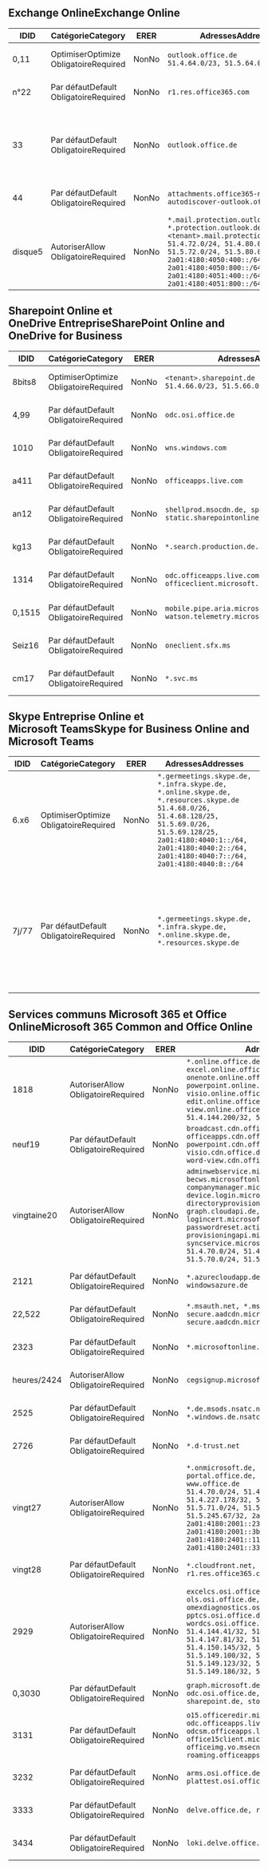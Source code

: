 <!--THIS FILE IS AUTOMATICALLY GENERATED. MANUAL CHANGES WILL BE OVERWRITTEN.-->
<!--Please contact the Office 365 Endpoints team with any questions.-->
<!--Germany endpoints version 2019010700-->
<!--File generated 2019-03-12 12:08:32.6140-->

## <a name="exchange-online"></a><span data-ttu-id="670c6-101">Exchange Online</span><span class="sxs-lookup"><span data-stu-id="670c6-101">Exchange Online</span></span>

<span data-ttu-id="670c6-102">ID</span><span class="sxs-lookup"><span data-stu-id="670c6-102">ID</span></span> | <span data-ttu-id="670c6-103">Catégorie</span><span class="sxs-lookup"><span data-stu-id="670c6-103">Category</span></span> | <span data-ttu-id="670c6-104">ER</span><span class="sxs-lookup"><span data-stu-id="670c6-104">ER</span></span> | <span data-ttu-id="670c6-105">Adresses</span><span class="sxs-lookup"><span data-stu-id="670c6-105">Addresses</span></span> | <span data-ttu-id="670c6-106">Ports</span><span class="sxs-lookup"><span data-stu-id="670c6-106">Ports</span></span>
-- | -------------------- | -- | ------------------------------------------------------------------------------------------------------------------------------------------------------------------------------------------------------------------------------------------------------------ | -------------------------------
<span data-ttu-id="670c6-107">0,1</span><span class="sxs-lookup"><span data-stu-id="670c6-107">1</span></span> | <span data-ttu-id="670c6-108">Optimiser</span><span class="sxs-lookup"><span data-stu-id="670c6-108">Optimize</span></span><BR><span data-ttu-id="670c6-109">Obligatoire</span><span class="sxs-lookup"><span data-stu-id="670c6-109">Required</span></span> | <span data-ttu-id="670c6-110">Non</span><span class="sxs-lookup"><span data-stu-id="670c6-110">No</span></span> | `outlook.office.de`<BR>`51.4.64.0/23, 51.5.64.0/23` | <span data-ttu-id="670c6-111">**TCP :** 443, 80</span><span class="sxs-lookup"><span data-stu-id="670c6-111">**TCP:** 443, 80</span></span>
<span data-ttu-id="670c6-112">n°2</span><span class="sxs-lookup"><span data-stu-id="670c6-112">2</span></span> | <span data-ttu-id="670c6-113">Par défaut</span><span class="sxs-lookup"><span data-stu-id="670c6-113">Default</span></span><BR><span data-ttu-id="670c6-114">Obligatoire</span><span class="sxs-lookup"><span data-stu-id="670c6-114">Required</span></span> | <span data-ttu-id="670c6-115">Non</span><span class="sxs-lookup"><span data-stu-id="670c6-115">No</span></span> | `r1.res.office365.com` | <span data-ttu-id="670c6-116">**TCP :** 443, 80</span><span class="sxs-lookup"><span data-stu-id="670c6-116">**TCP:** 443, 80</span></span>
<span data-ttu-id="670c6-117">3</span><span class="sxs-lookup"><span data-stu-id="670c6-117">3</span></span> | <span data-ttu-id="670c6-118">Par défaut</span><span class="sxs-lookup"><span data-stu-id="670c6-118">Default</span></span><BR><span data-ttu-id="670c6-119">Obligatoire</span><span class="sxs-lookup"><span data-stu-id="670c6-119">Required</span></span> | <span data-ttu-id="670c6-120">Non</span><span class="sxs-lookup"><span data-stu-id="670c6-120">No</span></span> | `outlook.office.de` | <span data-ttu-id="670c6-121">**TCP :** 143, 25, 587, 993, 995</span><span class="sxs-lookup"><span data-stu-id="670c6-121">**TCP:** 143, 25, 587, 993, 995</span></span>
<span data-ttu-id="670c6-122">4</span><span class="sxs-lookup"><span data-stu-id="670c6-122">4</span></span> | <span data-ttu-id="670c6-123">Par défaut</span><span class="sxs-lookup"><span data-stu-id="670c6-123">Default</span></span><BR><span data-ttu-id="670c6-124">Obligatoire</span><span class="sxs-lookup"><span data-stu-id="670c6-124">Required</span></span> | <span data-ttu-id="670c6-125">Non</span><span class="sxs-lookup"><span data-stu-id="670c6-125">No</span></span> | `attachments.office365-net.de, autodiscover-outlook.office.de` | <span data-ttu-id="670c6-126">**TCP :** 443, 80</span><span class="sxs-lookup"><span data-stu-id="670c6-126">**TCP:** 443, 80</span></span>
<span data-ttu-id="670c6-127">disque</span><span class="sxs-lookup"><span data-stu-id="670c6-127">5</span></span> | <span data-ttu-id="670c6-128">Autoriser</span><span class="sxs-lookup"><span data-stu-id="670c6-128">Allow</span></span><BR><span data-ttu-id="670c6-129">Obligatoire</span><span class="sxs-lookup"><span data-stu-id="670c6-129">Required</span></span> | <span data-ttu-id="670c6-130">Non</span><span class="sxs-lookup"><span data-stu-id="670c6-130">No</span></span> | `*.mail.protection.outlook.de, *.protection.outlook.de, <tenant>.mail.protection.outlook.de`<BR>`51.4.72.0/24, 51.4.80.0/27, 51.5.72.0/24, 51.5.80.0/27, 2a01:4180:4050:400::/64, 2a01:4180:4050:800::/64, 2a01:4180:4051:400::/64, 2a01:4180:4051:800::/64` | <span data-ttu-id="670c6-131">**TCP :** 25, 443</span><span class="sxs-lookup"><span data-stu-id="670c6-131">**TCP:** 25, 443</span></span>

## <a name="sharepoint-online-and-onedrive-for-business"></a><span data-ttu-id="670c6-132">Sharepoint Online et OneDrive Entreprise</span><span class="sxs-lookup"><span data-stu-id="670c6-132">SharePoint Online and OneDrive for Business</span></span>

<span data-ttu-id="670c6-133">ID</span><span class="sxs-lookup"><span data-stu-id="670c6-133">ID</span></span> | <span data-ttu-id="670c6-134">Catégorie</span><span class="sxs-lookup"><span data-stu-id="670c6-134">Category</span></span> | <span data-ttu-id="670c6-135">ER</span><span class="sxs-lookup"><span data-stu-id="670c6-135">ER</span></span> | <span data-ttu-id="670c6-136">Adresses</span><span class="sxs-lookup"><span data-stu-id="670c6-136">Addresses</span></span> | <span data-ttu-id="670c6-137">Ports</span><span class="sxs-lookup"><span data-stu-id="670c6-137">Ports</span></span>
-- | -------------------- | -- | ------------------------------------------------------------------------------ | ----------------
<span data-ttu-id="670c6-138">8bits</span><span class="sxs-lookup"><span data-stu-id="670c6-138">8</span></span> | <span data-ttu-id="670c6-139">Optimiser</span><span class="sxs-lookup"><span data-stu-id="670c6-139">Optimize</span></span><BR><span data-ttu-id="670c6-140">Obligatoire</span><span class="sxs-lookup"><span data-stu-id="670c6-140">Required</span></span> | <span data-ttu-id="670c6-141">Non</span><span class="sxs-lookup"><span data-stu-id="670c6-141">No</span></span> | `<tenant>.sharepoint.de`<BR>`51.4.66.0/23, 51.5.66.0/23` | <span data-ttu-id="670c6-142">**TCP :** 443, 80</span><span class="sxs-lookup"><span data-stu-id="670c6-142">**TCP:** 443, 80</span></span>
<span data-ttu-id="670c6-143">4,9</span><span class="sxs-lookup"><span data-stu-id="670c6-143">9</span></span> | <span data-ttu-id="670c6-144">Par défaut</span><span class="sxs-lookup"><span data-stu-id="670c6-144">Default</span></span><BR><span data-ttu-id="670c6-145">Obligatoire</span><span class="sxs-lookup"><span data-stu-id="670c6-145">Required</span></span> | <span data-ttu-id="670c6-146">Non</span><span class="sxs-lookup"><span data-stu-id="670c6-146">No</span></span> | `odc.osi.office.de` | <span data-ttu-id="670c6-147">**TCP :** 443, 80</span><span class="sxs-lookup"><span data-stu-id="670c6-147">**TCP:** 443, 80</span></span>
<span data-ttu-id="670c6-148">10</span><span class="sxs-lookup"><span data-stu-id="670c6-148">10</span></span> | <span data-ttu-id="670c6-149">Par défaut</span><span class="sxs-lookup"><span data-stu-id="670c6-149">Default</span></span><BR><span data-ttu-id="670c6-150">Obligatoire</span><span class="sxs-lookup"><span data-stu-id="670c6-150">Required</span></span> | <span data-ttu-id="670c6-151">Non</span><span class="sxs-lookup"><span data-stu-id="670c6-151">No</span></span> | `wns.windows.com` | <span data-ttu-id="670c6-152">**TCP :** 443, 80</span><span class="sxs-lookup"><span data-stu-id="670c6-152">**TCP:** 443, 80</span></span>
<span data-ttu-id="670c6-153">a4</span><span class="sxs-lookup"><span data-stu-id="670c6-153">11</span></span> | <span data-ttu-id="670c6-154">Par défaut</span><span class="sxs-lookup"><span data-stu-id="670c6-154">Default</span></span><BR><span data-ttu-id="670c6-155">Obligatoire</span><span class="sxs-lookup"><span data-stu-id="670c6-155">Required</span></span> | <span data-ttu-id="670c6-156">Non</span><span class="sxs-lookup"><span data-stu-id="670c6-156">No</span></span> | `officeapps.live.com` | <span data-ttu-id="670c6-157">**TCP :** 443, 80</span><span class="sxs-lookup"><span data-stu-id="670c6-157">**TCP:** 443, 80</span></span>
<span data-ttu-id="670c6-158">an</span><span class="sxs-lookup"><span data-stu-id="670c6-158">12</span></span> | <span data-ttu-id="670c6-159">Par défaut</span><span class="sxs-lookup"><span data-stu-id="670c6-159">Default</span></span><BR><span data-ttu-id="670c6-160">Obligatoire</span><span class="sxs-lookup"><span data-stu-id="670c6-160">Required</span></span> | <span data-ttu-id="670c6-161">Non</span><span class="sxs-lookup"><span data-stu-id="670c6-161">No</span></span> | `shellprod.msocdn.de, spoprod-a.akamaihd.net, static.sharepointonline.com` | <span data-ttu-id="670c6-162">**TCP :** 443, 80</span><span class="sxs-lookup"><span data-stu-id="670c6-162">**TCP:** 443, 80</span></span>
<span data-ttu-id="670c6-163">kg</span><span class="sxs-lookup"><span data-stu-id="670c6-163">13</span></span> | <span data-ttu-id="670c6-164">Par défaut</span><span class="sxs-lookup"><span data-stu-id="670c6-164">Default</span></span><BR><span data-ttu-id="670c6-165">Obligatoire</span><span class="sxs-lookup"><span data-stu-id="670c6-165">Required</span></span> | <span data-ttu-id="670c6-166">Non</span><span class="sxs-lookup"><span data-stu-id="670c6-166">No</span></span> | `*.search.production.de.azuretrafficmanager.de` | <span data-ttu-id="670c6-167">**TCP :** 443</span><span class="sxs-lookup"><span data-stu-id="670c6-167">**TCP:** 443</span></span>
<span data-ttu-id="670c6-168">13</span><span class="sxs-lookup"><span data-stu-id="670c6-168">14</span></span> | <span data-ttu-id="670c6-169">Par défaut</span><span class="sxs-lookup"><span data-stu-id="670c6-169">Default</span></span><BR><span data-ttu-id="670c6-170">Obligatoire</span><span class="sxs-lookup"><span data-stu-id="670c6-170">Required</span></span> | <span data-ttu-id="670c6-171">Non</span><span class="sxs-lookup"><span data-stu-id="670c6-171">No</span></span> | `odc.officeapps.live.com, officeclient.microsoft.com` | <span data-ttu-id="670c6-172">**TCP :** 443, 80</span><span class="sxs-lookup"><span data-stu-id="670c6-172">**TCP:** 443, 80</span></span>
<span data-ttu-id="670c6-173">0,15</span><span class="sxs-lookup"><span data-stu-id="670c6-173">15</span></span> | <span data-ttu-id="670c6-174">Par défaut</span><span class="sxs-lookup"><span data-stu-id="670c6-174">Default</span></span><BR><span data-ttu-id="670c6-175">Obligatoire</span><span class="sxs-lookup"><span data-stu-id="670c6-175">Required</span></span> | <span data-ttu-id="670c6-176">Non</span><span class="sxs-lookup"><span data-stu-id="670c6-176">No</span></span> | `mobile.pipe.aria.microsoft.com, ssw.live.com, watson.telemetry.microsoft.com` | <span data-ttu-id="670c6-177">**TCP :** 443, 80</span><span class="sxs-lookup"><span data-stu-id="670c6-177">**TCP:** 443, 80</span></span>
<span data-ttu-id="670c6-178">Seiz</span><span class="sxs-lookup"><span data-stu-id="670c6-178">16</span></span> | <span data-ttu-id="670c6-179">Par défaut</span><span class="sxs-lookup"><span data-stu-id="670c6-179">Default</span></span><BR><span data-ttu-id="670c6-180">Obligatoire</span><span class="sxs-lookup"><span data-stu-id="670c6-180">Required</span></span> | <span data-ttu-id="670c6-181">Non</span><span class="sxs-lookup"><span data-stu-id="670c6-181">No</span></span> | `oneclient.sfx.ms` | <span data-ttu-id="670c6-182">**TCP :** 443, 80</span><span class="sxs-lookup"><span data-stu-id="670c6-182">**TCP:** 443, 80</span></span>
<span data-ttu-id="670c6-183">cm</span><span class="sxs-lookup"><span data-stu-id="670c6-183">17</span></span> | <span data-ttu-id="670c6-184">Par défaut</span><span class="sxs-lookup"><span data-stu-id="670c6-184">Default</span></span><BR><span data-ttu-id="670c6-185">Obligatoire</span><span class="sxs-lookup"><span data-stu-id="670c6-185">Required</span></span> | <span data-ttu-id="670c6-186">Non</span><span class="sxs-lookup"><span data-stu-id="670c6-186">No</span></span> | `*.svc.ms` | <span data-ttu-id="670c6-187">**TCP :** 443, 80</span><span class="sxs-lookup"><span data-stu-id="670c6-187">**TCP:** 443, 80</span></span>

## <a name="skype-for-business-online-and-microsoft-teams"></a><span data-ttu-id="670c6-188">Skype Entreprise Online et Microsoft Teams</span><span class="sxs-lookup"><span data-stu-id="670c6-188">Skype for Business Online and Microsoft Teams</span></span>

<span data-ttu-id="670c6-189">ID</span><span class="sxs-lookup"><span data-stu-id="670c6-189">ID</span></span> | <span data-ttu-id="670c6-190">Catégorie</span><span class="sxs-lookup"><span data-stu-id="670c6-190">Category</span></span> | <span data-ttu-id="670c6-191">ER</span><span class="sxs-lookup"><span data-stu-id="670c6-191">ER</span></span> | <span data-ttu-id="670c6-192">Adresses</span><span class="sxs-lookup"><span data-stu-id="670c6-192">Addresses</span></span> | <span data-ttu-id="670c6-193">Ports</span><span class="sxs-lookup"><span data-stu-id="670c6-193">Ports</span></span>
-- | -------------------- | -- | ----------------------------------------------------------------------------------------------------------------------------------------------------------------------------------------------------------------------------------------------- | --------------------------------------------------
<span data-ttu-id="670c6-194">6.x</span><span class="sxs-lookup"><span data-stu-id="670c6-194">6</span></span> | <span data-ttu-id="670c6-195">Optimiser</span><span class="sxs-lookup"><span data-stu-id="670c6-195">Optimize</span></span><BR><span data-ttu-id="670c6-196">Obligatoire</span><span class="sxs-lookup"><span data-stu-id="670c6-196">Required</span></span> | <span data-ttu-id="670c6-197">Non</span><span class="sxs-lookup"><span data-stu-id="670c6-197">No</span></span> | `*.germeetings.skype.de, *.infra.skype.de, *.online.skype.de, *.resources.skype.de`<BR>`51.4.68.0/26, 51.4.68.128/25, 51.5.69.0/26, 51.5.69.128/25, 2a01:4180:4040:1::/64, 2a01:4180:4040:2::/64, 2a01:4180:4040:7::/64, 2a01:4180:4040:8::/64` | <span data-ttu-id="670c6-198">**TCP :** 443, 80</span><span class="sxs-lookup"><span data-stu-id="670c6-198">**TCP:** 443, 80</span></span><BR><span data-ttu-id="670c6-199">**UDP :** 3478</span><span class="sxs-lookup"><span data-stu-id="670c6-199">**UDP:** 3478</span></span>
<span data-ttu-id="670c6-200">7j/7</span><span class="sxs-lookup"><span data-stu-id="670c6-200">7</span></span> | <span data-ttu-id="670c6-201">Par défaut</span><span class="sxs-lookup"><span data-stu-id="670c6-201">Default</span></span><BR><span data-ttu-id="670c6-202">Obligatoire</span><span class="sxs-lookup"><span data-stu-id="670c6-202">Required</span></span> | <span data-ttu-id="670c6-203">Non</span><span class="sxs-lookup"><span data-stu-id="670c6-203">No</span></span> | `*.germeetings.skype.de, *.infra.skype.de, *.online.skype.de, *.resources.skype.de` | <span data-ttu-id="670c6-204">**TCP :** 5061, 50000-59999</span><span class="sxs-lookup"><span data-stu-id="670c6-204">**TCP:** 5061, 50000-59999</span></span><BR><span data-ttu-id="670c6-205">**UDP :** 50000-59999</span><span class="sxs-lookup"><span data-stu-id="670c6-205">**UDP:** 50000-59999</span></span>

## <a name="microsoft-365-common-and-office-online"></a><span data-ttu-id="670c6-206">Services communs Microsoft 365 et Office Online</span><span class="sxs-lookup"><span data-stu-id="670c6-206">Microsoft 365 Common and Office Online</span></span>

<span data-ttu-id="670c6-207">ID</span><span class="sxs-lookup"><span data-stu-id="670c6-207">ID</span></span> | <span data-ttu-id="670c6-208">Catégorie</span><span class="sxs-lookup"><span data-stu-id="670c6-208">Category</span></span> | <span data-ttu-id="670c6-209">ER</span><span class="sxs-lookup"><span data-stu-id="670c6-209">ER</span></span> | <span data-ttu-id="670c6-210">Adresses</span><span class="sxs-lookup"><span data-stu-id="670c6-210">Addresses</span></span> | <span data-ttu-id="670c6-211">Ports</span><span class="sxs-lookup"><span data-stu-id="670c6-211">Ports</span></span>
-- | ------------------- | -- | ---------------------------------------------------------------------------------------------------------------------------------------------------------------------------------------------------------------------------------------------------------------------------------------------------------------------------------------------------------------------------------------------------------------------------------------------------------------------------------- | ----------------
<span data-ttu-id="670c6-212">18</span><span class="sxs-lookup"><span data-stu-id="670c6-212">18</span></span> | <span data-ttu-id="670c6-213">Autoriser</span><span class="sxs-lookup"><span data-stu-id="670c6-213">Allow</span></span><BR><span data-ttu-id="670c6-214">Obligatoire</span><span class="sxs-lookup"><span data-stu-id="670c6-214">Required</span></span> | <span data-ttu-id="670c6-215">Non</span><span class="sxs-lookup"><span data-stu-id="670c6-215">No</span></span> | `*.online.office.de, broadcast.online.office.de, excel.online.office.de, onenote.online.office.de, powerpoint.online.office.de, visio.online.office.de, word-edit.online.office.de, word-view.online.office.de`<BR>`51.4.144.200/32, 51.5.149.3/32, 51.18.16.0/23` | <span data-ttu-id="670c6-216">**TCP :** 443</span><span class="sxs-lookup"><span data-stu-id="670c6-216">**TCP:** 443</span></span>
<span data-ttu-id="670c6-217">neuf</span><span class="sxs-lookup"><span data-stu-id="670c6-217">19</span></span> | <span data-ttu-id="670c6-218">Par défaut</span><span class="sxs-lookup"><span data-stu-id="670c6-218">Default</span></span><BR><span data-ttu-id="670c6-219">Obligatoire</span><span class="sxs-lookup"><span data-stu-id="670c6-219">Required</span></span> | <span data-ttu-id="670c6-220">Non</span><span class="sxs-lookup"><span data-stu-id="670c6-220">No</span></span> | `broadcast.cdn.office.de, excel.cdn.office.de, officeapps.cdn.office.de, onenote.cdn.office.de, powerpoint.cdn.office.de, view.cdn.office.de, visio.cdn.office.de, word-edit.cdn.office.de, word-view.cdn.office.de` | <span data-ttu-id="670c6-221">**TCP :** 443</span><span class="sxs-lookup"><span data-stu-id="670c6-221">**TCP:** 443</span></span>
<span data-ttu-id="670c6-222">vingtaine</span><span class="sxs-lookup"><span data-stu-id="670c6-222">20</span></span> | <span data-ttu-id="670c6-223">Autoriser</span><span class="sxs-lookup"><span data-stu-id="670c6-223">Allow</span></span><BR><span data-ttu-id="670c6-224">Obligatoire</span><span class="sxs-lookup"><span data-stu-id="670c6-224">Required</span></span> | <span data-ttu-id="670c6-225">Non</span><span class="sxs-lookup"><span data-stu-id="670c6-225">No</span></span> | `adminwebservice.microsoftonline.de, becws.microsoftonline.de, companymanager.microsoftonline.de, device.login.microsoftonline.de, directoryprovisioning.cloudapi.de, graph.cloudapi.de, login.microsoftonline.de, logincert.microsoftonline.de, pas.cloudapi.de, passwordreset.activedirectory.microsoftazure.de, provisioningapi.microsoftonline.de, syncservice.microsoftonline.de`<BR>`51.4.70.0/24, 51.4.136.0/24, 51.4.144.0/24, 51.5.70.0/24, 51.5.136.0/24, 51.5.144.0/24` | <span data-ttu-id="670c6-226">**TCP :** 443, 80</span><span class="sxs-lookup"><span data-stu-id="670c6-226">**TCP:** 443, 80</span></span>
<span data-ttu-id="670c6-227">21</span><span class="sxs-lookup"><span data-stu-id="670c6-227">21</span></span> | <span data-ttu-id="670c6-228">Par défaut</span><span class="sxs-lookup"><span data-stu-id="670c6-228">Default</span></span><BR><span data-ttu-id="670c6-229">Obligatoire</span><span class="sxs-lookup"><span data-stu-id="670c6-229">Required</span></span> | <span data-ttu-id="670c6-230">Non</span><span class="sxs-lookup"><span data-stu-id="670c6-230">No</span></span> | `*.azurecloudapp.de, *.cloudapi.de, *.windows.de, windowsazure.de` | <span data-ttu-id="670c6-231">**TCP :** 443, 80</span><span class="sxs-lookup"><span data-stu-id="670c6-231">**TCP:** 443, 80</span></span>
<span data-ttu-id="670c6-232">22,5</span><span class="sxs-lookup"><span data-stu-id="670c6-232">22</span></span> | <span data-ttu-id="670c6-233">Par défaut</span><span class="sxs-lookup"><span data-stu-id="670c6-233">Default</span></span><BR><span data-ttu-id="670c6-234">Obligatoire</span><span class="sxs-lookup"><span data-stu-id="670c6-234">Required</span></span> | <span data-ttu-id="670c6-235">Non</span><span class="sxs-lookup"><span data-stu-id="670c6-235">No</span></span> | `*.msauth.net, *.msftauth.net, secure.aadcdn.microsoftonline-p.com, secure.aadcdn.microsoftonline-p.de` | <span data-ttu-id="670c6-236">**TCP :** 443, 80</span><span class="sxs-lookup"><span data-stu-id="670c6-236">**TCP:** 443, 80</span></span>
<span data-ttu-id="670c6-237">23</span><span class="sxs-lookup"><span data-stu-id="670c6-237">23</span></span> | <span data-ttu-id="670c6-238">Par défaut</span><span class="sxs-lookup"><span data-stu-id="670c6-238">Default</span></span><BR><span data-ttu-id="670c6-239">Obligatoire</span><span class="sxs-lookup"><span data-stu-id="670c6-239">Required</span></span> | <span data-ttu-id="670c6-240">Non</span><span class="sxs-lookup"><span data-stu-id="670c6-240">No</span></span> | `*.microsoftonline.de, *.windows.net` | <span data-ttu-id="670c6-241">**TCP :** 443, 80</span><span class="sxs-lookup"><span data-stu-id="670c6-241">**TCP:** 443, 80</span></span>
<span data-ttu-id="670c6-242">heures/24</span><span class="sxs-lookup"><span data-stu-id="670c6-242">24</span></span> | <span data-ttu-id="670c6-243">Autoriser</span><span class="sxs-lookup"><span data-stu-id="670c6-243">Allow</span></span><BR><span data-ttu-id="670c6-244">Obligatoire</span><span class="sxs-lookup"><span data-stu-id="670c6-244">Required</span></span> | <span data-ttu-id="670c6-245">Non</span><span class="sxs-lookup"><span data-stu-id="670c6-245">No</span></span> | `cegsignup.microsoft.de, negsignup.microsoft.de` | <span data-ttu-id="670c6-246">**TCP :** 443, 80</span><span class="sxs-lookup"><span data-stu-id="670c6-246">**TCP:** 443, 80</span></span>
<span data-ttu-id="670c6-247">25</span><span class="sxs-lookup"><span data-stu-id="670c6-247">25</span></span> | <span data-ttu-id="670c6-248">Par défaut</span><span class="sxs-lookup"><span data-stu-id="670c6-248">Default</span></span><BR><span data-ttu-id="670c6-249">Obligatoire</span><span class="sxs-lookup"><span data-stu-id="670c6-249">Required</span></span> | <span data-ttu-id="670c6-250">Non</span><span class="sxs-lookup"><span data-stu-id="670c6-250">No</span></span> | `*.de.msods.nsatc.net, *.office.de.akadns.net, *.windows.de.nsatc.net, officehome.msocdn.de` | <span data-ttu-id="670c6-251">**TCP :** 443, 80</span><span class="sxs-lookup"><span data-stu-id="670c6-251">**TCP:** 443, 80</span></span>
<span data-ttu-id="670c6-252">27</span><span class="sxs-lookup"><span data-stu-id="670c6-252">26</span></span> | <span data-ttu-id="670c6-253">Par défaut</span><span class="sxs-lookup"><span data-stu-id="670c6-253">Default</span></span><BR><span data-ttu-id="670c6-254">Obligatoire</span><span class="sxs-lookup"><span data-stu-id="670c6-254">Required</span></span> | <span data-ttu-id="670c6-255">Non</span><span class="sxs-lookup"><span data-stu-id="670c6-255">No</span></span> | `*.d-trust.net` | <span data-ttu-id="670c6-256">**TCP :** 443, 80</span><span class="sxs-lookup"><span data-stu-id="670c6-256">**TCP:** 443, 80</span></span>
<span data-ttu-id="670c6-257">vingt</span><span class="sxs-lookup"><span data-stu-id="670c6-257">27</span></span> | <span data-ttu-id="670c6-258">Autoriser</span><span class="sxs-lookup"><span data-stu-id="670c6-258">Allow</span></span><BR><span data-ttu-id="670c6-259">Obligatoire</span><span class="sxs-lookup"><span data-stu-id="670c6-259">Required</span></span> | <span data-ttu-id="670c6-260">Non</span><span class="sxs-lookup"><span data-stu-id="670c6-260">No</span></span> | `*.onmicrosoft.de, *.osi.office.de, office.de, portal.office.de, webshell.suite.office.de, www.office.de`<BR>`51.4.70.0/24, 51.4.71.0/24, 51.4.226.115/32, 51.4.227.178/32, 51.4.230.178/32, 51.5.70.0/24, 51.5.71.0/24, 51.5.147.48/32, 51.5.242.163/32, 51.5.245.67/32, 2a01:4180:2001::92/128, 2a01:4180:2001::234/128, 2a01:4180:2001::3b8/128, 2a01:4180:2401::11f/128, 2a01:4180:2401::33b/128, 2a01:4180:2401::55b/128` | <span data-ttu-id="670c6-261">**TCP :** 443, 80</span><span class="sxs-lookup"><span data-stu-id="670c6-261">**TCP:** 443, 80</span></span>
<span data-ttu-id="670c6-262">vingt</span><span class="sxs-lookup"><span data-stu-id="670c6-262">28</span></span> | <span data-ttu-id="670c6-263">Par défaut</span><span class="sxs-lookup"><span data-stu-id="670c6-263">Default</span></span><BR><span data-ttu-id="670c6-264">Obligatoire</span><span class="sxs-lookup"><span data-stu-id="670c6-264">Required</span></span> | <span data-ttu-id="670c6-265">Non</span><span class="sxs-lookup"><span data-stu-id="670c6-265">No</span></span> | `*.cloudfront.net, prod.msocdn.de, r1.res.office365.com, shellprod.msocdn.de` | <span data-ttu-id="670c6-266">**TCP :** 443, 80</span><span class="sxs-lookup"><span data-stu-id="670c6-266">**TCP:** 443, 80</span></span>
<span data-ttu-id="670c6-267">29</span><span class="sxs-lookup"><span data-stu-id="670c6-267">29</span></span> | <span data-ttu-id="670c6-268">Autoriser</span><span class="sxs-lookup"><span data-stu-id="670c6-268">Allow</span></span><BR><span data-ttu-id="670c6-269">Obligatoire</span><span class="sxs-lookup"><span data-stu-id="670c6-269">Required</span></span> | <span data-ttu-id="670c6-270">Non</span><span class="sxs-lookup"><span data-stu-id="670c6-270">No</span></span> | `excelcs.osi.office.de, excelps.osi.office.de, ols.osi.office.de, omexdiagnostics.osi.office.de, pptcs.osi.office.de, pptps.osi.office.de, wordcs.osi.office.de, wordps.osi.office.de`<BR>`51.4.144.41/32, 51.4.144.174/32, 51.4.145.38/32, 51.4.147.81/32, 51.4.147.233/32, 51.4.148.12/32, 51.4.150.145/32, 51.5.147.242/32, 51.5.149.100/32, 51.5.149.119/32, 51.5.149.123/32, 51.5.149.180/32, 51.5.149.186/32, 51.18.0.0/21` | <span data-ttu-id="670c6-271">**TCP :** 443, 80</span><span class="sxs-lookup"><span data-stu-id="670c6-271">**TCP:** 443, 80</span></span>
<span data-ttu-id="670c6-272">0,30</span><span class="sxs-lookup"><span data-stu-id="670c6-272">30</span></span> | <span data-ttu-id="670c6-273">Par défaut</span><span class="sxs-lookup"><span data-stu-id="670c6-273">Default</span></span><BR><span data-ttu-id="670c6-274">Obligatoire</span><span class="sxs-lookup"><span data-stu-id="670c6-274">Required</span></span> | <span data-ttu-id="670c6-275">Non</span><span class="sxs-lookup"><span data-stu-id="670c6-275">No</span></span> | `graph.microsoft.de, ocws.osi.office.de, odc.osi.office.de, roaming.osi.office.de, sharepoint.de, store.office.de` | <span data-ttu-id="670c6-276">**TCP :** 443, 80</span><span class="sxs-lookup"><span data-stu-id="670c6-276">**TCP:** 443, 80</span></span>
<span data-ttu-id="670c6-277">31</span><span class="sxs-lookup"><span data-stu-id="670c6-277">31</span></span> | <span data-ttu-id="670c6-278">Par défaut</span><span class="sxs-lookup"><span data-stu-id="670c6-278">Default</span></span><BR><span data-ttu-id="670c6-279">Obligatoire</span><span class="sxs-lookup"><span data-stu-id="670c6-279">Required</span></span> | <span data-ttu-id="670c6-280">Non</span><span class="sxs-lookup"><span data-stu-id="670c6-280">No</span></span> | `o15.officeredir.microsoft.com, odc.officeapps.live.com, odcsm.officeapps.live.com, office.microsoft.com, office15client.microsoft.com, officeimg.vo.msecnd.net, roaming.officeapps.live.com` | <span data-ttu-id="670c6-281">**TCP :** 443, 80</span><span class="sxs-lookup"><span data-stu-id="670c6-281">**TCP:** 443, 80</span></span>
<span data-ttu-id="670c6-282">32</span><span class="sxs-lookup"><span data-stu-id="670c6-282">32</span></span> | <span data-ttu-id="670c6-283">Par défaut</span><span class="sxs-lookup"><span data-stu-id="670c6-283">Default</span></span><BR><span data-ttu-id="670c6-284">Obligatoire</span><span class="sxs-lookup"><span data-stu-id="670c6-284">Required</span></span> | <span data-ttu-id="670c6-285">Non</span><span class="sxs-lookup"><span data-stu-id="670c6-285">No</span></span> | `arms.osi.office.de, manage.osi.office.de, plattest.osi.office.de` | <span data-ttu-id="670c6-286">**TCP :** 443, 80</span><span class="sxs-lookup"><span data-stu-id="670c6-286">**TCP:** 443, 80</span></span>
<span data-ttu-id="670c6-287">33</span><span class="sxs-lookup"><span data-stu-id="670c6-287">33</span></span> | <span data-ttu-id="670c6-288">Par défaut</span><span class="sxs-lookup"><span data-stu-id="670c6-288">Default</span></span><BR><span data-ttu-id="670c6-289">Obligatoire</span><span class="sxs-lookup"><span data-stu-id="670c6-289">Required</span></span> | <span data-ttu-id="670c6-290">Non</span><span class="sxs-lookup"><span data-stu-id="670c6-290">No</span></span> | `delve.office.de, res.delve.office.com` | <span data-ttu-id="670c6-291">**TCP :** 443</span><span class="sxs-lookup"><span data-stu-id="670c6-291">**TCP:** 443</span></span>
<span data-ttu-id="670c6-292">34</span><span class="sxs-lookup"><span data-stu-id="670c6-292">34</span></span> | <span data-ttu-id="670c6-293">Par défaut</span><span class="sxs-lookup"><span data-stu-id="670c6-293">Default</span></span><BR><span data-ttu-id="670c6-294">Obligatoire</span><span class="sxs-lookup"><span data-stu-id="670c6-294">Required</span></span> | <span data-ttu-id="670c6-295">Non</span><span class="sxs-lookup"><span data-stu-id="670c6-295">No</span></span> | `loki.delve.office.de, lpcres.delve.office.com` | <span data-ttu-id="670c6-296">**TCP :** 443</span><span class="sxs-lookup"><span data-stu-id="670c6-296">**TCP:** 443</span></span>
